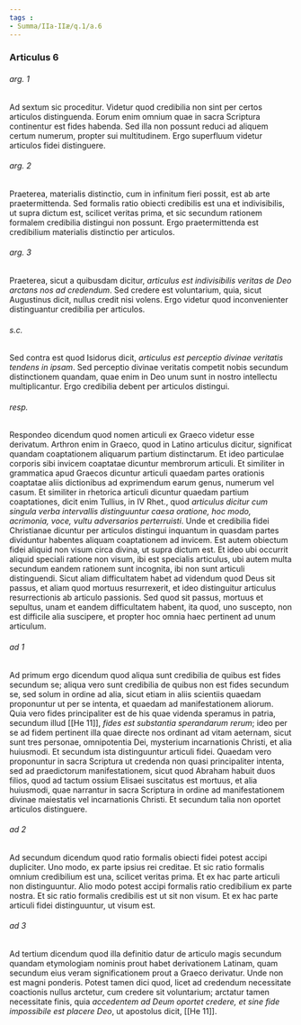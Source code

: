 ```yaml
---
tags : 
- Summa/IIa-IIæ/q.1/a.6
---
```


### Articulus 6

###### arg. 1
Ad sextum sic proceditur. Videtur quod credibilia non sint per certos articulos distinguenda. Eorum enim omnium quae in sacra Scriptura continentur est fides habenda. Sed illa non possunt reduci ad aliquem certum numerum, propter sui multitudinem. Ergo superfluum videtur articulos fidei distinguere.

###### arg. 2
Praeterea, materialis distinctio, cum in infinitum fieri possit, est ab arte praetermittenda. Sed formalis ratio obiecti credibilis est una et indivisibilis, ut supra dictum est, scilicet veritas prima, et sic secundum rationem formalem credibilia distingui non possunt. Ergo praetermittenda est credibilium materialis distinctio per articulos.

###### arg. 3
Praeterea, sicut a quibusdam dicitur, *articulus est indivisibilis veritas de Deo arctans nos ad credendum*. Sed credere est voluntarium, quia, sicut Augustinus dicit, nullus credit nisi volens. Ergo videtur quod inconvenienter distinguantur credibilia per articulos.

###### s.c.
Sed contra est quod Isidorus dicit, *articulus est perceptio divinae veritatis tendens in ipsam*. Sed perceptio divinae veritatis competit nobis secundum distinctionem quandam, quae enim in Deo unum sunt in nostro intellectu multiplicantur. Ergo credibilia debent per articulos distingui.

###### resp.
Respondeo dicendum quod nomen articuli ex Graeco videtur esse derivatum. Arthron enim in Graeco, quod in Latino articulus dicitur, significat quandam coaptationem aliquarum partium distinctarum. Et ideo particulae corporis sibi invicem coaptatae dicuntur membrorum articuli. Et similiter in grammatica apud Graecos dicuntur articuli quaedam partes orationis coaptatae aliis dictionibus ad exprimendum earum genus, numerum vel casum. Et similiter in rhetorica articuli dicuntur quaedam partium coaptationes, dicit enim Tullius, in IV Rhet., quod *articulus dicitur cum singula verba intervallis distinguuntur caesa oratione, hoc modo, acrimonia, voce, vultu adversarios perterruisti*. Unde et credibilia fidei Christianae dicuntur per articulos distingui inquantum in quasdam partes dividuntur habentes aliquam coaptationem ad invicem. Est autem obiectum fidei aliquid non visum circa divina, ut supra dictum est. Et ideo ubi occurrit aliquid speciali ratione non visum, ibi est specialis articulus, ubi autem multa secundum eandem rationem sunt incognita, ibi non sunt articuli distinguendi. Sicut aliam difficultatem habet ad videndum quod Deus sit passus, et aliam quod mortuus resurrexerit, et ideo distinguitur articulus resurrectionis ab articulo passionis. Sed quod sit passus, mortuus et sepultus, unam et eandem difficultatem habent, ita quod, uno suscepto, non est difficile alia suscipere, et propter hoc omnia haec pertinent ad unum articulum.

###### ad 1
Ad primum ergo dicendum quod aliqua sunt credibilia de quibus est fides secundum se; aliqua vero sunt credibilia de quibus non est fides secundum se, sed solum in ordine ad alia, sicut etiam in aliis scientiis quaedam proponuntur ut per se intenta, et quaedam ad manifestationem aliorum. Quia vero fides principaliter est de his quae videnda speramus in patria, secundum illud [[He 11]], *fides est substantia sperandarum rerum*; ideo per se ad fidem pertinent illa quae directe nos ordinant ad vitam aeternam, sicut sunt tres personae, omnipotentia Dei, mysterium incarnationis Christi, et alia huiusmodi. Et secundum ista distinguuntur articuli fidei. Quaedam vero proponuntur in sacra Scriptura ut credenda non quasi principaliter intenta, sed ad praedictorum manifestationem, sicut quod Abraham habuit duos filios, quod ad tactum ossium Elisaei suscitatus est mortuus, et alia huiusmodi, quae narrantur in sacra Scriptura in ordine ad manifestationem divinae maiestatis vel incarnationis Christi. Et secundum talia non oportet articulos distinguere.

###### ad 2
Ad secundum dicendum quod ratio formalis obiecti fidei potest accipi dupliciter. Uno modo, ex parte ipsius rei creditae. Et sic ratio formalis omnium credibilium est una, scilicet veritas prima. Et ex hac parte articuli non distinguuntur. Alio modo potest accipi formalis ratio credibilium ex parte nostra. Et sic ratio formalis credibilis est ut sit non visum. Et ex hac parte articuli fidei distinguuntur, ut visum est.

###### ad 3
Ad tertium dicendum quod illa definitio datur de articulo magis secundum quandam etymologiam nominis prout habet derivationem Latinam, quam secundum eius veram significationem prout a Graeco derivatur. Unde non est magni ponderis. Potest tamen dici quod, licet ad credendum necessitate coactionis nullus arctetur, cum credere sit voluntarium; arctatur tamen necessitate finis, quia *accedentem ad Deum oportet credere, et sine fide impossibile est placere Deo*, ut apostolus dicit, [[He 11]].

